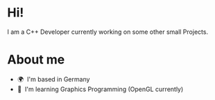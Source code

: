 Hi!
===============================================================================================================================================

I am a C++ Developer currently working on some other small Projects.

# About me

* 🌍  I'm based in Germany
* 🧠  I'm learning Graphics Programming (OpenGL currently)
